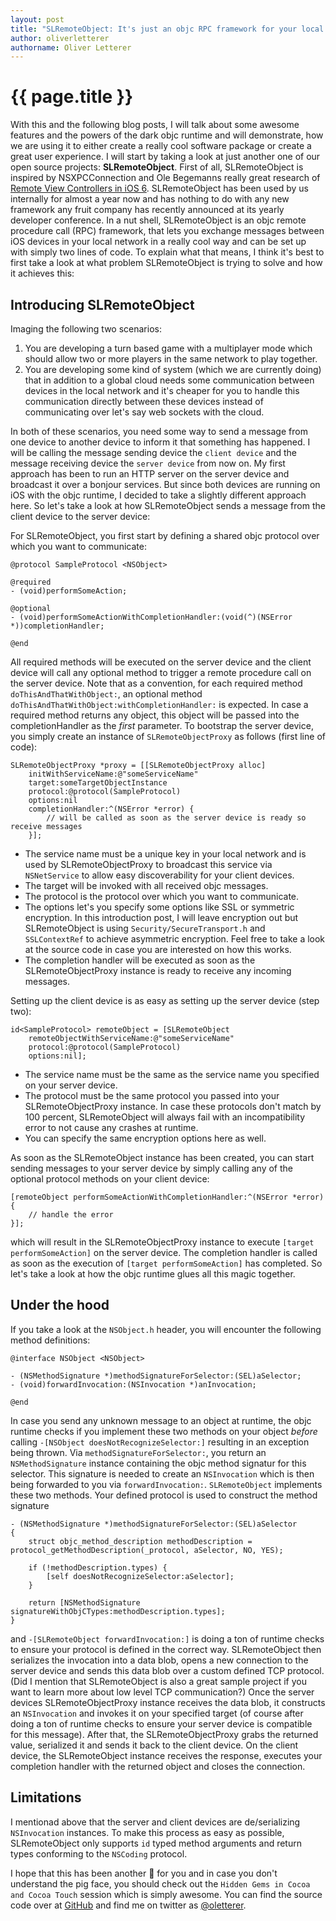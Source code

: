 ```yaml
---
layout: post
title: "SLRemoteObject: It's just an objc RPC framework for your local network"
author: oliverletterer
authorname: Oliver Letterer
---
```


{{ page.title }}
================

With this and the following blog posts, I will talk about some awesome features and the powers of the dark objc runtime and will demonstrate, how we are using it to either create a really cool software package or create a great user experience. I will start by taking a look at just another one of our open source projects: __SLRemoteObject__. First of all, SLRemoteObject is inspired by NSXPCConnection and Ole Begemanns really great research of [Remote View Controllers in iOS 6](http://oleb.net/blog/2012/10/remote-view-controllers-in-ios-6/). SLRemoteObject has been used by us internally for almost a year now and has nothing to do with any new framework any fruit company has recently announced at its yearly developer conference. In a nut shell, SLRemoteObject is an objc remote procedure call (RPC) framework, that lets you exchange messages between iOS devices in your local network in a really cool way and can be set up with simply two lines of code. To explain what that means, I think it's best to first take a look at what problem SLRemoteObject is trying to solve and how it achieves this:

<!--- end preview -->

## Introducing SLRemoteObject

Imaging the following two scenarios:

1. You are developing a turn based game with a multiplayer mode which should allow two or more players in the same network to play together.
2. You are developing some kind of system (which we are currently doing) that in addition to a global cloud needs some communication between devices in the local network and it's cheaper for you to handle this communication directly between these devices instead of communicating over let's say web sockets with the cloud.

In both of these scenarios, you need some way to send a message from one device to another device to inform it that something has happened. I will be calling the message sending device the `client device` and the message receiving device the `server device` from now on. My first approach has been to run an HTTP server on the server device and broadcast it over a bonjour services. But since both devices are running on iOS with the objc runtime, I decided to take a slightly different approach here. So let's take a look at how SLRemoteObject sends a message from the client device to the server device:

For SLRemoteObject, you first start by defining a shared objc protocol over which you want to communicate:

```
@protocol SampleProtocol <NSObject>

@required
- (void)performSomeAction;

@optional
- (void)performSomeActionWithCompletionHandler:(void(^)(NSError *))completionHandler;

@end
```

All required methods will be executed on the server device and the client device will call any optional method to trigger a remote procedure call on the server device. Note that as a convention, for each required method `doThisAndThatWithObject:`, an optional method `doThisAndThatWithObject:withCompletionHandler:` is expected. In case a required method returns any object, this object will be passed into the completionHandler as the _first_ parameter. To bootstrap the server device, you simply create an instance of `SLRemoteObjectProxy` as follows (first line of code):

```
SLRemoteObjectProxy *proxy = [[SLRemoteObjectProxy alloc]
    initWithServiceName:@"someServiceName"
    target:someTargetObjectInstance
    protocol:@protocol(SampleProtocol)
    options:nil
    completionHandler:^(NSError *error) {
    	// will be called as soon as the server device is ready so receive messages
    }];
```

* The service name must be a unique key in your local network and is used by SLRemoteObjectProxy to broadcast this service via `NSNetService` to allow easy discoverability for your client devices.
* The target will be invoked with all received objc messages.
* The protocol is the protocol over which you want to communicate.
* The options let's you specify some options like SSL or symmetric encryption. In this introduction post, I will leave encryption out but SLRemoteObject is using `Security/SecureTransport.h` and `SSLContextRef` to achieve asymmetric encryption. Feel free to take a look at the source code in case you are interested on how this works.
* The completion handler will be executed as soon as the SLRemoteObjectProxy instance is ready to receive any incoming messages.

Setting up the client device is as easy as setting up the server device (step two):

```
id<SampleProtocol> remoteObject = [SLRemoteObject
    remoteObjectWithServiceName:@"someServiceName"
    protocol:@protocol(SampleProtocol)
    options:nil];
```

* The service name must be the same as the service name you specified on your server device.
* The protocol must be the same protocol you passed into your SLRemoteObjectProxy instance. In case these protocols don't match by 100 percent, SLRemoteObject will always fail with an incompatibility error to not cause any crashes at runtime.
* You can specify the same encryption options here as well.

As soon as the SLRemoteObject instance has been created, you can start sending messages to your server device by simply calling any of the optional protocol methods on your client device:

```
[remoteObject performSomeActionWithCompletionHandler:^(NSError *error) {
    // handle the error
}];
```

which will result in the SLRemoteObjectProxy instance to execute `[target performSomeAction]` on the server device. The completion handler is called as soon as the execution of `[target performSomeAction]` has completed. So let's take a look at how the objc runtime glues all this magic together.

## Under the hood

If you take a look at the `NSObject.h` header, you will encounter the following method definitions:

```
@interface NSObject <NSObject>

- (NSMethodSignature *)methodSignatureForSelector:(SEL)aSelector;
- (void)forwardInvocation:(NSInvocation *)anInvocation;

@end
```

In case you send any unknown message to an object at runtime, the objc runtime checks if you implement these two methods on your object _before_ calling `-[NSObject doesNotRecognizeSelector:]` resulting in an exception being thrown. Via `methodSignatureForSelector:`, you return an `NSMethodSignature` instance containing the objc method signatur for this selector. This signature is needed to create an `NSInvocation` which is then being forwarded to you via `forwardInvocation:`. `SLRemoteObject` implements these two methods. Your defined protocol is used to construct the method signature

```
- (NSMethodSignature *)methodSignatureForSelector:(SEL)aSelector
{
    struct objc_method_description methodDescription = protocol_getMethodDescription(_protocol, aSelector, NO, YES);
    
    if (!methodDescription.types) {
        [self doesNotRecognizeSelector:aSelector];
    }
    
    return [NSMethodSignature signatureWithObjCTypes:methodDescription.types];
}
```

and `-[SLRemoteObject forwardInvocation:]` is doing a ton of runtime checks to ensure your protocol is defined in the correct way. SLRemoteObject then serializes the invocation into a data blob, opens a new connection to the server device and sends this data blob over a custom defined TCP protocol. (Did I mention that SLRemoteObject is also a great sample project if you want to learn more about low level TCP communication?) Once the server devices SLRemoteObjectProxy instance receives the data blob, it constructs an `NSInvocation` and invokes it on your specified target (of course after doing a ton of runtime checks to ensure your server device is compatible for this message). After that, the SLRemoteObjectProxy grabs the returned value, serialized it and sends it back to the client device. On the client device, the SLRemoteObject instance receives the response, executes your completion handler with the returned object and closes the connection.

## Limitations

I mentionad above that the server and client devices are de/serializing `NSInvocation` instances. To make this process as easy as possible, SLRemoteObject only supports `id` typed method arguments and return types conforming to the `NSCoding` protocol.

I hope that this has been another &#x1f437; for you and in case you don't understand the pig face, you should check out the `Hidden Gems in Cocoa and Cocoa Touch` session which is simply awesome. You can find the source code over at [GitHub](https://github.com/OliverLetterer/SLRemoteObject) and find me on twitter as [@oletterer](https://twitter.com/oletterer).
